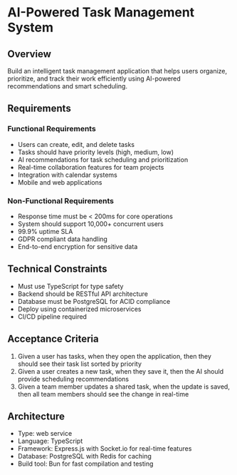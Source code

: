 # AI-Powered Task Management System

## Overview
Build an intelligent task management application that helps users organize, prioritize, and track their work efficiently using AI-powered recommendations and smart scheduling.

## Requirements

### Functional Requirements
- Users can create, edit, and delete tasks
- Tasks should have priority levels (high, medium, low)  
- AI recommendations for task scheduling and prioritization
- Real-time collaboration features for team projects
- Integration with calendar systems
- Mobile and web applications

### Non-Functional Requirements
- Response time must be < 200ms for core operations
- System should support 10,000+ concurrent users
- 99.9% uptime SLA
- GDPR compliant data handling
- End-to-end encryption for sensitive data

## Technical Constraints
- Must use TypeScript for type safety
- Backend should be RESTful API architecture
- Database must be PostgreSQL for ACID compliance
- Deploy using containerized microservices
- CI/CD pipeline required

## Acceptance Criteria
1. Given a user has tasks, when they open the application, then they should see their task list sorted by priority
2. Given a user creates a new task, when they save it, then the AI should provide scheduling recommendations
3. Given a team member updates a shared task, when the update is saved, then all team members should see the change in real-time

## Architecture
- Type: web service
- Language: TypeScript  
- Framework: Express.js with Socket.io for real-time features
- Database: PostgreSQL with Redis for caching
- Build tool: Bun for fast compilation and testing